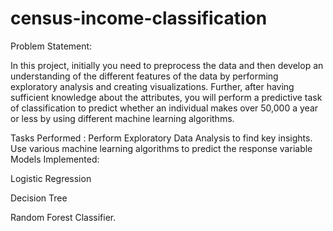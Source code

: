 # census-income-classification

Problem Statement:

In this project, initially you need to preprocess the data and then develop an understanding of the different features of the data by performing exploratory analysis and creating visualizations. Further, after having sufficient knowledge about the attributes, you will perform a predictive task of classification to predict whether an individual makes over 50,000 a year or less by using different machine learning algorithms.

Tasks Performed : Perform Exploratory Data Analysis to find key insights. Use various machine learning algorithms to predict the response variable Models Implemented:

Logistic Regression

Decision Tree

Random Forest Classifier.
